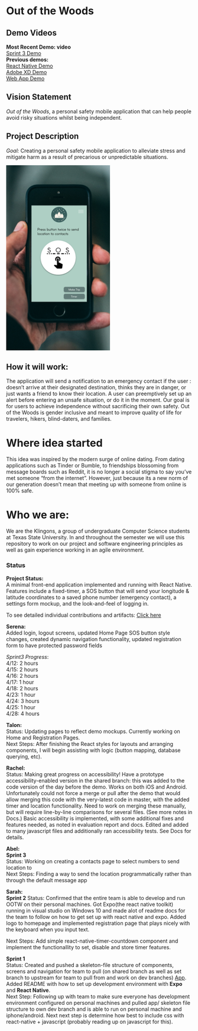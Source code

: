 # Out of the Woods

## Demo Videos
**Most Recent Demo: video** <br>
[Sprint 3 Demo](Docs/sprint3_demo2.mov) <br>
**Previous demos:**<br>
[React Native Demo](Docs/3398_sprint2_demo.mov) <br>
[Adobe XD Demo](https://xd.adobe.com/view/80b31619-94ac-4041-7646-a40ef9188a47-f682/?fullscreen)<br>
[Web App Demo](https://cs3398-s19-klingon-warriors.github.io/Out-of-the-Woods/)

## Vision Statement

_Out of the Woods_, a personal safety mobile application that can help people avoid risky situations whilst being independent.

## Project Description

_Goal:_ Creating a personal safety mobile application to alleviate stress and mitigate harm as a result of precarious or unpredictable situations.

<img src="Docs/Sprint1/Group 4.png" height="500px">

## How it will work:
The application will send a notification to an emergency contact if the user : doesn’t arrive at their designated destination, thinks they are in danger, or just wants a friend to know their location. A user can preemptively set up an alert before entering an unsafe situation, or do it in the moment. Our goal is for users to achieve independence without sacrificing their own safety. Out of the Woods is gender inclusive and meant to improve quality of life for travelers, hikers, blind-daters, and families.

# Where idea started
This idea was inspired by the modern surge of online dating. From dating applications such as Tinder or Bumble, to friendships blossoming from message boards such as Reddit, it is no longer a social stigma to say you’ve met someone “from the internet”. However, just because its a new norm of our generation doesn’t mean that meeting up with someone from online is 100% safe.


# Who we are:
We are the Klingons, a group of undergraduate Computer Science students at Texas State University. In and throughout the semester we will use this repository to work on our project and software engineering principles as well as gain experience working in an agile environment.

### Status
**Project Status:** <br>
A minimal front-end application implemented and running with React Native. Features include a fixed-timer, a SOS button that will send your longitude & latitude coordinates to a saved phone number (emergency contact), a settings form mockup, and the look-and-feel of logging in. 

To see detailed individual contributions and artifacts: [Click here](https://github.com/cs3398-s19-klingon-warriors/Out-of-the-Woods/Docs)<br>

**Serena:** <br>
Added login, logout screens, updated Home Page SOS button style changes, created dynamic navigation functionality, updated registration form to have protected password fields 

_Sprint3 Progress_: <br>
4/12: 2 hours <br>
4/15: 2 hours <br>
4/16: 2 hours <br>
4/17: 1 hour  <br>
4/18: 2 hours <br>
4/23: 1 hour  <br>
4/24: 3 hours <br>
4/25: 1 hour  <br>
4/28: 4 hours <br>

**Talon:** <br>
Status: Updating pages to reflect demo mockups. Currently working on Home and Registration Pages.<br>
Next Steps: After finishing the React styles for layouts and arranging components, I will begin assisting with logic (button mapping, database querying, etc).

**Rachel:** <br>
Status: Making great progress on accessibility! Have a prototype accessibility-enabled version in the shared branch: this was added to the code version of the day before the demo. Works on both iOS and Android. Unfortunately could not force a merge or pull after the demo that would allow merging this code with the very-latest code in master, with the added timer and location functionality. Need to work on merging these manually, but will require line-by-line comparisons for several files. (See more notes in Docs.) Basic accessibility is implemented, with some additional fixes and features needed, as noted in evaluation report and docs. Edited and added to many javascript files and additionally ran accessibility tests. See Docs for details.

**Abel:** <br>
**Sprint 3**<br>
Status: Working on creating a contacts page to select numbers to send location to<br>
Next Steps: Finding a way to send the location programmatically rather than through the default message app

**Sarah:**<br>
__Sprint 2__
Status: Confirmed that the entire team is able to develop and run OOTW on their personal machines. Got Expo(the react native toolkit) running in visual studio on Windows 10 and made alot of readme docs for the team to follow on how to get set up with react native and expo. Added logo to homepage and implemented registration page that plays nicely with the keyboard when you input text.

Next Steps: Add simple react-native-timer-countdown component and implement the functionallity to set, disable and store timer features.

__Sprint 1__<br>
Status: Created and pushed a skeleton-file structure of components, screens and navigation for team to pull (on shared branch as well as set branch to upstream for team to pull from and work on dev branches) [App](https://github.com/cs3398-s19-klingon-warriors/Out-of-the-Woods/tree/master/App). Added README with how to set up development environment with __Expo__ and __React Native__.
<br>
Next Step: Following up with team to make sure everyone has development environment configured on personal machines and pulled app/ skeleton file structure to own dev branch and is able to run on personal machine and iphone/android. Next next step is determine how best to include css with react-native + javascript (probably reading up on javascript for this). 
